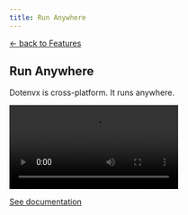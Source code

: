 ```yaml
---
title: Run Anywhere
---
```


<section class="w-full max-w-2xl mx-auto px-6 mt-12 md:mt-20 flex flex-col gap-4">
  <p><a href="/features">&larr; back to Features</a></p>
  <h1 class="font-extrabold text-2xl text-zinc-950 dark:text-zinc-50 text-center">Run Anywhere</h1>
  <p class="text-center">Dotenvx is cross-platform. It runs anywhere.</p>
  <video class="w-full rounded-md border border-zinc-200 dark:border-zinc-800" controls>
    <source src="https://github.com/user-attachments/assets/7fd8f338-38d2-4875-9091-d08fc3134521" type="video/mp4">
    your browser does not support the video tag
  </video>
  <p class="text-center"><a href="/docs/quickstart#run-anywhere">See documentation</a></p>
</section>

